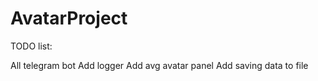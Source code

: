 # AvatarProject

TODO list:

All telegram bot
Add logger
Add avg avatar panel
Add saving data to file
